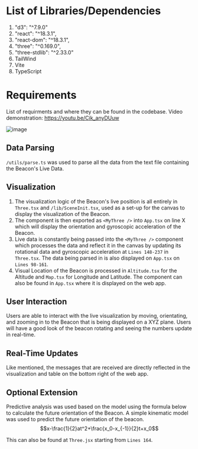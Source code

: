 # List of Libraries/Dependencies
1. "d3": "^7.9.0"
2. "react": "^18.3.1",
3. "react-dom": "^18.3.1",
4. "three": "^0.169.0",
5. "three-stdlib": "^2.33.0"
6. TailWind
7. Vite
8. TypeScript
   
# Requirements
List of requirments and where they can be found in the codebase. Video demonstration: https://youtu.be/Cik_anyDUuw

![image](https://github.com/user-attachments/assets/c5e5d105-4750-4fd0-a2f1-81b7ffaae8e8)

## Data Parsing
`/utils/parse.ts` was used to parse all the data from the text file containing the Beacon's Live Data.

## Visualization
1. The visualization logic of the Beacon's live position is all entirely in `Three.tsx` and `/lib/SceneInit.tsx`, used as a set-up for the canvas to display the visualization of the Beacon. 
2. The component is then exported as `<MyThree />` into `App.tsx` on line X which will display the orientation and gyroscopic acceleration of the Beacon.
3. Live data is constantly being passed into the `<MyThree />` component which processes the data and reflect it in the canvas by updating its rotational data and gyroscopic acceleration at `Lines 148-237` in `Three.tsx`. The data being parsed in is also displayed on `App.tsx` on `Lines 98-161`.
4. Visual Location of the Beacon is processed in `Altitude.tsx` for the Altitude and `Map.tsx` for Longitude and Latitude. The component can also be found in `App.tsx` where it is displayed on the web app.

## User Interaction
Users are able to interact with the live visualization by moving, orientating, and zooming in to the Beacon that is being displayed on a XYZ plane. Users will have a good look of the beacon rotating and seeing the numbers update in real-time.

## Real-Time Updates
Like mentioned, the messages that are received are directly reflected in the visualization and table on the bottom right of the web app.

## Optional Extension
Predictive analysis was used based on the model using the formula below to calculate the future orientation of the Beacon. A simple kinematic model was used to predict the future orientation of the beacon.
$$x-\frac{1}{2}at^2+\frac{x_0-x_{-1}}{2}t+x_0$$

This can also be found at `Three.jsx` starting from `Lines 164`.
